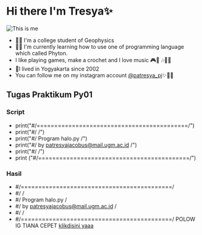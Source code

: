 # Hi there I'm **Tresya**✨
![This is me](https://user-images.githubusercontent.com/82898918/115490102-9fc98180-a287-11eb-9275-9068bc2f5980.jpg)
- 👩‍🏫 I'm a college student of Geophysics 
- 👩‍💻 I'm currently learning how to use one of programming language which called Phyton.
- I like playing games, make a crochet and I love music 🎮🧶 🎶🎤🎸
- 📌I lived in Yogyakarta since 2002
- You can follow me on my instagram account [@patresya_pj](https://instagram.com/patresya_pj?igshid=23vry0qg9y42)✨🙋‍♀
## Tugas Praktikum Py01 
### Script
- print("#/===========================================/")
- print("#/                                           /")
- print("#/          Program halo.py                  /")
- print("#/   by patresyajacobus@mail.ugm.ac.id       /")
- print("#/                                           /")
- print ("#/===========================================/")
### Hasil
- #/===========================================/
- #/                                           /
- #/          Program halo.py                  /
- #/   by patresyajacobus@mail.ugm.ac.id       /
- #/                                           /
- #/===========================================/
POLOW IG TIANA CEPET [klikdisini yaaa](www.instagram.com/setianawanita)
<!--
**patresyapj/patresyapj** is a ✨ _special_ ✨ repository because its `README.md` (this file) appears on your GitHub profile.

Here are some ideas to get you started:

- 🔭 I’m currently working on ...
- 🌱 I’m currently learning ...
- 👯 I’m looking to collaborate on ...
- 🤔 I’m looking for help with ...
- 💬 Ask me about ...
- 📫 How to reach me: ...
- 😄 Pronouns: ...
- ⚡ Fun fact: ...🙋‍♀🙆‍♀💁‍♀🏸🎮🎶🎤🎸📌🧶💐👋
